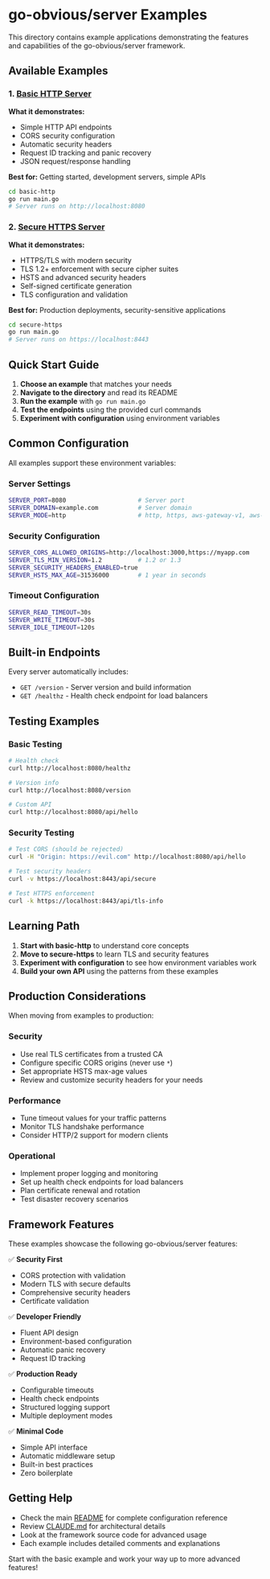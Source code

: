 # go-obvious/server Examples

This directory contains example applications demonstrating the features and capabilities of the go-obvious/server framework.

## Available Examples

### 1. [Basic HTTP Server](./basic-http/)
**What it demonstrates:**
- Simple HTTP API endpoints
- CORS security configuration
- Automatic security headers
- Request ID tracking and panic recovery
- JSON request/response handling

**Best for:** Getting started, development servers, simple APIs

```bash
cd basic-http
go run main.go
# Server runs on http://localhost:8080
```

### 2. [Secure HTTPS Server](./secure-https/)
**What it demonstrates:**
- HTTPS/TLS with modern security
- TLS 1.2+ enforcement with secure cipher suites
- HSTS and advanced security headers
- Self-signed certificate generation
- TLS configuration and validation

**Best for:** Production deployments, security-sensitive applications

```bash
cd secure-https
go run main.go
# Server runs on https://localhost:8443
```

## Quick Start Guide

1. **Choose an example** that matches your needs
2. **Navigate to the directory** and read its README
3. **Run the example** with `go run main.go`
4. **Test the endpoints** using the provided curl commands
5. **Experiment with configuration** using environment variables

## Common Configuration

All examples support these environment variables:

### Server Settings
```bash
SERVER_PORT=8080                    # Server port
SERVER_DOMAIN=example.com           # Server domain
SERVER_MODE=http                    # http, https, aws-gateway-v1, aws-gateway-v2
```

### Security Configuration
```bash
SERVER_CORS_ALLOWED_ORIGINS=http://localhost:3000,https://myapp.com
SERVER_TLS_MIN_VERSION=1.2          # 1.2 or 1.3
SERVER_SECURITY_HEADERS_ENABLED=true
SERVER_HSTS_MAX_AGE=31536000        # 1 year in seconds
```

### Timeout Configuration
```bash
SERVER_READ_TIMEOUT=30s
SERVER_WRITE_TIMEOUT=30s
SERVER_IDLE_TIMEOUT=120s
```

## Built-in Endpoints

Every server automatically includes:

- `GET /version` - Server version and build information
- `GET /healthz` - Health check endpoint for load balancers

## Testing Examples

### Basic Testing
```bash
# Health check
curl http://localhost:8080/healthz

# Version info
curl http://localhost:8080/version

# Custom API
curl http://localhost:8080/api/hello
```

### Security Testing
```bash
# Test CORS (should be rejected)
curl -H "Origin: https://evil.com" http://localhost:8080/api/hello

# Test security headers
curl -v https://localhost:8443/api/secure

# Test HTTPS enforcement
curl -k https://localhost:8443/api/tls-info
```

## Learning Path

1. **Start with basic-http** to understand core concepts
2. **Move to secure-https** to learn TLS and security features
3. **Experiment with configuration** to see how environment variables work
4. **Build your own API** using the patterns from these examples

## Production Considerations

When moving from examples to production:

### Security
- Use real TLS certificates from a trusted CA
- Configure specific CORS origins (never use `*`)
- Set appropriate HSTS max-age values
- Review and customize security headers for your needs

### Performance  
- Tune timeout values for your traffic patterns
- Monitor TLS handshake performance
- Consider HTTP/2 support for modern clients

### Operational
- Implement proper logging and monitoring
- Set up health check endpoints for load balancers
- Plan certificate renewal and rotation
- Test disaster recovery scenarios

## Framework Features

These examples showcase the following go-obvious/server features:

✅ **Security First**
- CORS protection with validation
- Modern TLS with secure defaults
- Comprehensive security headers
- Certificate validation

✅ **Developer Friendly**
- Fluent API design
- Environment-based configuration
- Automatic panic recovery
- Request ID tracking

✅ **Production Ready**
- Configurable timeouts
- Health check endpoints
- Structured logging support
- Multiple deployment modes

✅ **Minimal Code**
- Simple API interface
- Automatic middleware setup
- Built-in best practices
- Zero boilerplate

## Getting Help

- Check the main [README](../README.md) for complete configuration reference
- Review [CLAUDE.md](../CLAUDE.md) for architectural details
- Look at the framework source code for advanced usage
- Each example includes detailed comments and explanations

Start with the basic example and work your way up to more advanced features!
